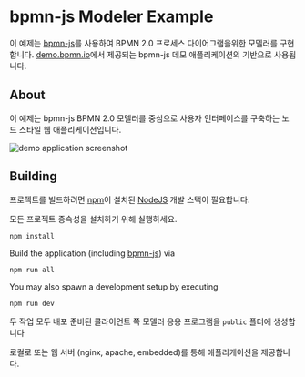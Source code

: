 # bpmn-js Modeler Example

<!-- This example uses [bpmn-js](https://github.com/bpmn-io/bpmn-js) to implement a modeler for BPMN 2.0 process diagrams. It serves as the basis of the bpmn-js demo application available at [demo.bpmn.io](http://demo.bpmn.io). -->

이 예제는 [bpmn-js](https://github.com/bpmn-io/bpmn-js)를 사용하여 BPMN 2.0 프로세스 다이어그램을위한 모델러를 구현합니다. [demo.bpmn.io](http://demo.bpmn.io)에서 제공되는 bpmn-js 데모 애플리케이션의 기반으로 사용됩니다.

## About

<!-- This example is a node-style web application that builds a user interface around the bpmn-js BPMN 2.0 modeler. -->

이 예제는 bpmn-js BPMN 2.0 모델러를 중심으로 사용자 인터페이스를 구축하는 노드 스타일 웹 애플리케이션입니다.

![demo application screenshot](https://raw.githubusercontent.com/bpmn-io/bpmn-js-examples/master/modeler/docs/screenshot.png "Screenshot of the example application")

## Building

<!-- You need a [NodeJS](http://nodejs.org) development stack with [npm](https://npmjs.org) installed to build the project. -->

프로젝트를 빌드하려면 [npm](https://npmjs.org)이 설치된 [NodeJS](http://nodejs.org) 개발 스택이 필요합니다.

<!-- To install all project dependencies execute -->

모든 프로젝트 종속성을 설치하기 위해 실행하세요.

```
npm install
```

Build the application (including [bpmn-js](https://github.com/bpmn-io/bpmn-js)) via

```
npm run all
```

You may also spawn a development setup by executing

```
npm run dev
```

<!-- Both tasks generate the distribution ready client-side modeler application into the `public` folder. -->

두 작업 모두 배포 준비된 클라이언트 쪽 모델러 응용 프로그램을 `public` 폴더에 생성합니다

<!-- Serve the application locally or via a web server (nginx, apache, embedded). -->

로컬로 또는 웹 서버 (nginx, apache, embedded)를 통해 애플리케이션을 제공합니다.
